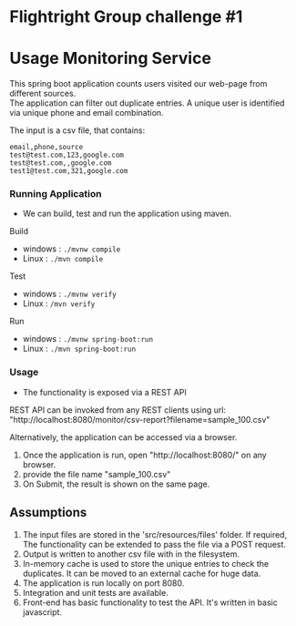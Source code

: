 # Flightright Group challenge #1

# Usage Monitoring Service

This spring boot application counts users visited our web-page from different sources.  
The application can filter out duplicate entries.
A unique user is identified via unique phone and email combination.

The input is a csv file, that contains:

```
email,phone,source
test@test.com,123,google.com
test@test.com,,google.com
test1@test.com,321,google.com
```


### Running Application
- We can build, test and run the application using maven.

Build 
- windows : `./mvnw compile`
- Linux : `./mvn compile`

Test 
- windows : `./mvnw verify`
- Linux : `/mvn verify`

Run
- windows : `./mvnw spring-boot:run`
- Linux : `./mvn spring-boot:run`

### Usage
- The functionality is exposed via a REST API

REST API can be invoked from any REST clients using url:  
    "http://localhost:8080/monitor/csv-report?filename=sample_100.csv" 

Alternatively, the application can be accessed via a browser.
1. Once the application is run, open "http://localhost:8080/" on any browser.
2. provide the file name "sample_100.csv"
3. On Submit, the result is shown on the same page.

Assumptions
-
1. The input files are stored in the 'src/resources/files' folder. 
If required, The functionality can be extended to pass the file via a POST request.
2. Output is written to another csv file with in the filesystem.
3. In-memory cache is used to store the unique entries to check the duplicates. It can be moved to an external cache for huge data.
4. The application is run locally on port 8080.
5. Integration and unit tests are available.
6. Front-end has basic functionality to test the API. It's written in basic javascript.